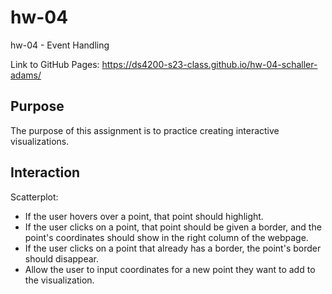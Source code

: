 # hw-04
hw-04 - Event Handling

Link to GitHub Pages: https://ds4200-s23-class.github.io/hw-04-schaller-adams/

## Purpose

The purpose of this assignment is to practice creating interactive visualizations.  

## Interaction
Scatterplot:

   - If the user hovers over a point, that point should highlight. 
   - If the user clicks on a point, that point should be given a border, and the point's coordinates should show in the right column of the webpage. 
   - If the user clicks on a point that already has a border, the point's border should disappear. 
   - Allow the user to input coordinates for a new point they want to add to the visualization.                  
